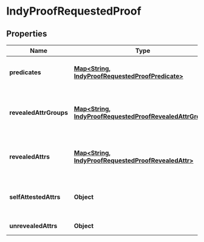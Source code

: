 

# IndyProofRequestedProof


## Properties

Name | Type | Description | Notes
------------ | ------------- | ------------- | -------------
**predicates** | [**Map&lt;String, IndyProofRequestedProofPredicate&gt;**](IndyProofRequestedProofPredicate.md) | Proof requested proof predicates. |  [optional]
**revealedAttrGroups** | [**Map&lt;String, IndyProofRequestedProofRevealedAttrGroup&gt;**](IndyProofRequestedProofRevealedAttrGroup.md) | Proof requested proof revealed attribute groups |  [optional]
**revealedAttrs** | [**Map&lt;String, IndyProofRequestedProofRevealedAttr&gt;**](IndyProofRequestedProofRevealedAttr.md) | Proof requested proof revealed attributes |  [optional]
**selfAttestedAttrs** | **Object** | Proof requested proof self-attested attributes |  [optional]
**unrevealedAttrs** | **Object** | Unrevealed attributes |  [optional]



